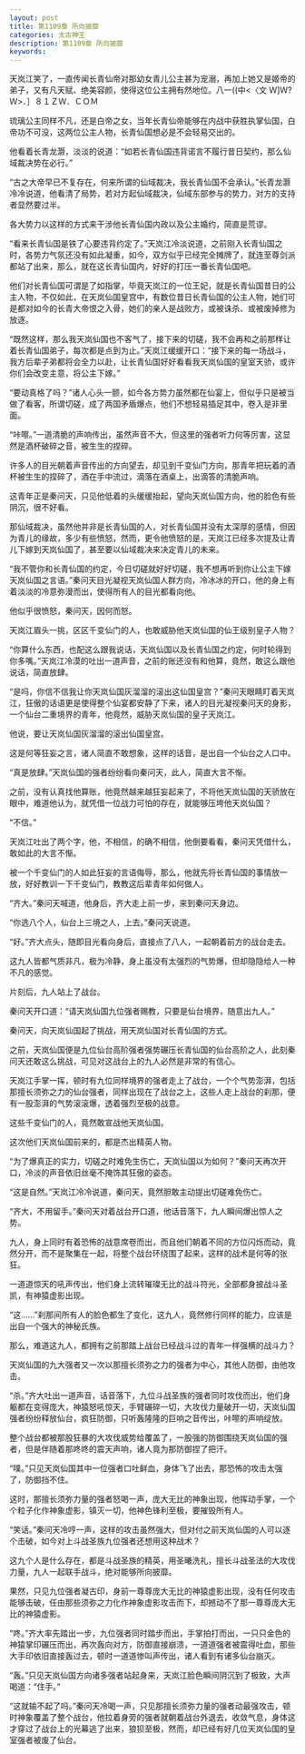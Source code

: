 ```yaml
---
layout: post
title: 第1109章 所向披靡
categories: 太古神王
description: 第1109章 所向披靡
keywords:
---
```


天岚江笑了，一直传闻长青仙帝对那幼女青儿公主甚为宠溺，再加上她又是姬帝的弟子，又有凡天赋、绝美容颜，使得这位公主拥有然地位。八一((中<〈文  Ｗ]Ｗ?Ｗ>．］８１ＺＷ．ＣＯＭ

琉璃公主同样不凡，还是白帝之女，当年长青仙帝能够在内战中获胜执掌仙国，白帝功不可没，这两位公主人物，长青仙国想必是不会轻易交出的。

他看着长青龙灏，淡淡的说道：“如若长青仙国违背诺言不履行昔日契约，那么仙域裁决势在必行。”

“古之大帝早已不复存在，何来所谓的仙域裁决，我长青仙国不会承认。”长青龙灏冷冷说道，他看清了局势，若对方起仙域裁决，仙域东部参与的势力，对方的支持者显然要过半。

各大势力以这样的方式来干涉他长青仙国内政以及公主婚约，简直是荒谬。

“看来长青仙国是铁了心要违背约定了。”天岚江冷淡说道，之前刚入长青仙国之时，各势力气氛还没有如此凝重，如今，双方似乎已经完全摊牌了，就连至尊剑派都站了出来，那么，就在这长青仙国内，好好的打压一番长青仙国吧。

他们对长青仙国可谓是了如指掌，毕竟天岚江的一位王妃，就是长青仙国昔日的公主人物，不仅如此，在天岚仙国皇宫中，有数位昔日长青仙国的公主人物，她们可是都对如今的长青大帝恨之入骨，她们的亲人是战败方，或被诛杀、或被废掉修为放逐。

“既然这样，那么我天岚仙国也不客气了，接下来的切磋，我不会再和之前那样让着长青仙国弟子，每次都是点到为止。”天岚江缓缓开口：“接下来的每一场战斗，我方后辈子弟都将会全力以赴，让长青仙国好好看看我天岚仙国的皇室天骄，或许你们会改变主意，将公主下嫁。”

“要动真格了吗？”诸人心头一颤，如今各方势力虽然都在仙宴上，但似乎只是被当做了看客，所谓切磋，成了两国矛盾爆点，他们不想轻易插足其中，卷入是非里面。

“咔嚓。”一道清脆的声响传出，虽然声音不大，但这里的强者听力何等厉害，这显然是酒杯破碎之音，被生生的捏碎。

许多人的目光朝着声音传出的方向望去，却见到千变仙门方向，那青年把玩着的酒杯被生生的捏碎了，酒在手中流过，滴落在酒桌上，出滴答的清脆声响。

这青年正是秦问天，只见他低着的头缓缓抬起，望向天岚仙国方向，他的脸色有些阴沉，很不好看。

那仙域裁决，虽然他并非是长青仙国的人，对长青仙国并没有太深厚的感情，但因为青儿的缘故，多少有些愤怒，然而，更令他愤怒的是，天岚江已经多次提及让青儿下嫁到天岚仙国了，甚至要以仙域裁决来决定青儿的未来。

“我不管你和长青仙国的约定，今日切磋就好好切磋，我不想再听到你让公主下嫁天岚仙国之言语。”秦问天目光凝视天岚仙国人群方向，冷冰冰的开口，他的身上有着淡淡的冷意弥漫而出，使得所有人的目光都看向他。

他似乎很愤怒，秦问天，因何而怒。

天岚江眉头一挑，区区千变仙门的人，也敢威胁他天岚仙国的仙王级别皇子人物？

“你算什么东西，也配这么跟我说话，天岚仙国以及长青仙国之约定，何时轮得到你多嘴。”天岚江冷漠的吐出一道声音，之前的账还没有和他算，竟然，敢这么跟他说话，简直放肆。

“是吗，你信不信我让你天岚仙国灰溜溜的滚出这仙国皇宫？”秦问天眼睛盯着天岚江，狂傲的话语更是使得整个仙宴都安静了下来，诸人的目光凝视秦问天的身影，一个仙台二重境界的青年，他竟然，威胁天岚仙国的皇子天岚江。

他说，要让天岚仙国灰溜溜的滚出仙国皇宫。

这是何等狂妄之言，诸人简直不敢想象，这样的话音，是出自一个仙台之人口中。

“真是放肆。”天岚仙国的强者纷纷看向秦问天，此人，简直大言不惭。

之前，没有认真找他算账，他竟然越来越狂妄起来了，不将他天岚仙国的天骄放在眼中，难道他认为，就凭借一位战力可怕的存在，就能够压垮他天岚仙国？

“不信。”

天岚江吐出了两个字，他，不相信，的确不相信，他倒要看看，秦问天凭借什么，敢如此的大言不惭。

被一个千变仙门的人如此狂妄的言语侮辱，那么，他就先将长青仙国的事情放一放，好好教训一下千变仙门，教教这后辈青年如何做人。

“齐大。”秦问天喊道，他身后，齐大走上前一步，来到秦问天身边。

“你选八个人，仙台上三境之人，上去。”秦问天说道。

“好。”齐大点头，随即目光看向身后，直接点了八人，一起朝着前方的战台走去。

这九人皆都气质非凡，极为冷静，身上虽没有太强烈的气势爆，但却隐隐给人一种不凡的感觉。

片刻后，九人站上了战台。

秦问天开口道：“请天岚仙国九位强者赐教，只要是仙台境界，随意出九人。”

秦问天，向天岚仙国起了挑战，用天岚仙国对长青仙国的方式。

之前，天岚仙国便是九位仙台高阶强者强势碾压长青仙国的仙台高阶之人，此刻秦问天还敢这么挑战，可见对这战台上的九人必然是非常的有信心。

天岚江手掌一挥，顿时有九位同样境界的强者走上了战台，一个个气势澎湃，包括那擅长须弥之力的仙台强者，同样出现在了战台之上，这些人走上战台的刹那，便有一股澎湃的气势滚滚爆，透着强烈至极的战意。

这些千变仙门的人，竟然敢宣战他天岚仙国。

这次他们天岚仙国前来的，都是杰出精英人物。

“为了爆真正的实力，切磋之时难免生伤亡，天岚仙国以为如何？”秦问天再次开口，冷淡的声音依旧丝毫不掩饰其狂傲的姿态。

“这是自然。”天岚江冷冷说道，秦问天，竟然胆敢主动提出切磋难免伤亡。

“齐大，不用留手。”秦问天对着战台开口道，他话音落下，九人瞬间爆出惊人之势。

九人，身上同时有着恐怖的战意席卷而出，而且他们朝着不同的方位闪烁而动，竟然分开，而不是聚集在一起，将整个战台环绕围了起来，这样的战术是何等的张狂。

一道道惊天的吼声传出，他们身上流转璀璨无比的战斗符光，全部都身披战斗圣凯，有神猿虚影出现。

“这……”刹那间所有人的脸色都生了变化，这九人，竟然修行同样的能力，应该是出自一个强大的神秘氏族。

那么，难道这九人，都拥有之前那踏上战台已经战斗过的青年一样强横的战斗力？

天岚仙国的九大强者又一次以那擅长须弥之力的强者为中心，其他人防御，由他攻击。

“杀。”齐大吐出一道声音，话音落下，九位斗战圣族的强者同时攻伐而出，他们身躯都在变得庞大，神猿怒吼惊天，手臂碾碎一切，大攻伐力量破开一切，天岚仙国强者纷纷释放仙台，疯狂防御，只听轰隆隆的巨响之音传出，咔嚓的声响绽放。

整个战台都被那股狂暴的大攻伐威势给覆盖了，一股强的防御围绕天岚仙国的强者，但是伴随着那咚咚的震天声响，诸人竟为那防御捏了把汗。

“噗。”只见天岚仙国其中一位强者口吐鲜血，身体飞了出去，那恐怖的攻击太强了，防御挡不住。

这时，那擅长须弥力量的强者怒喝一声，庞大无比的神象出现，他挥动手掌，一个个粒子化作神象虚影，镇灭一切，他神色锋利至极，要摧毁所有人。

“笑话。”秦问天冷哼一声，这样的攻击虽然强大，但对付之前天岚仙国的人可以逐个击破，如今对上斗战圣族九位强者还想用这种战术？

这九个人是什么存在，都是斗战圣族的精英，用圣曦洗礼，擅长斗战圣法的大攻伐力量，九人一起联手战斗，绝对能够所向披靡。

果然，只见九位强者凝古印，身前一尊尊庞大无比的神猿虚影出现，没有任何攻击能够击破，任由那些须弥之力化作神象虚影攻击而下，却撼动不了那一尊尊庞大无比的神猿虚影。

“咚。”齐大率先踏出一步，九位强者同时踏步而出，手掌拍打而出，一只只金色的神猿掌印碾压而出，再次轰向对方，防御直接崩溃，一道道强者被震得吐血，那些大手印依旧直接轰过去，顿时一道道惨叫声传出，诸人看到有诸多仙台崩灭。

“轰。”只见天岚仙国方向诸多强者站起身来，天岚江脸色瞬间阴沉到了极致，大声喝道：“住手。”

“这就输不起了吗。”秦问天冷喝一声，只见那擅长须弥力量的强者动最强攻击，顿时神象覆盖了整个战台，他拉着身旁的强者就朝着战台外退去，收敛气息，身体这才穿过了战台上的光幕逃了出来，狼狈至极，然而，却已经有好几位天岚仙国的皇室强者被废了仙台。
